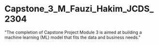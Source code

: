 # Capstone_3_M_Fauzi_Hakim_JCDS_2304
"The completion of Capstone Project Module 3 is aimed at building a machine learning (ML) model that fits the data and business needs."
